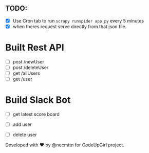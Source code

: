 ## TODO: 
- [x] Use Cron tab to run `scrapy runspider app.py` every 5 minutes
- [x] when theres request serve directly from that json file.

# Built Rest API
- [ ] post /newUser
- [ ] post /deleteUser
- [ ] get /allUsers
- [ ] get /user

# Build Slack Bot
- [ ] get latest score board
- [ ] add user
- [ ] delete user


Developed with ❤️  by @necmttn for CodeUpGirl project.

